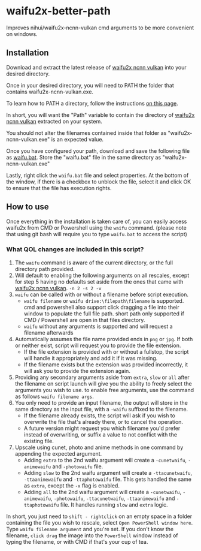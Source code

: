 # waifu2x-better-path
Improves nihui/waifu2x-ncnn-vulkan cmd arguments to be more convenient on windows.

## Installation
Download and extract the latest release of [waifu2x ncnn vulkan](https://github.com/nihui/waifu2x-ncnn-vulkan/releases) into your desired directory. 

Once in your desired directory, you will need to PATH the folder that contains waifu2x-ncnn-vulkan.exe. 

To learn how to PATH a directory, follow the instructions [on this page](https://helpdeskgeek.com/windows-10/add-windows-path-environment-variable/).

In short, you will want the "Path" variable to contain the directory of [waifu2x ncnn vulkan](https://github.com/nihui/waifu2x-ncnn-vulkan/releases) extracted on your system.

You should not alter the filenames contained inside that folder as "waifu2x-ncnn-vulkan.exe" is an expected value. 

Once you have configured your path, download and save the following file as [waifu.bat](https://raw.githubusercontent.com/seth-rah/waifu2x-better-path/master/waifu.bat). Store the "waifu.bat" file in the same directory as "waifu2x-ncnn-vulkan.exe"

Lastly, right click the `waifu.bat` file and select properties. At the bottom of the window, if there is a checkbox to unblock the file, select it and click OK to ensure that the file has execution rights.

## How to use

Once everything in the installation is taken care of, you can easily access waifu2x from CMD or Powershell using the `waifu` command. (please note that using git bash will require you to type `waifu.bat` to access the script)

### What QOL changes are included in this script?

1. The `waifu` command is aware of the current directory, or the full directory path provided.
2. Will default to enabling the following arguments on all rescales, except for step 5 having no defaults set aside from the ones that came with [waifu2x ncnn vulkan](https://github.com/nihui/waifu2x-ncnn-vulkan/releases). `-n 2 -s 2 -v`
3. `waifu` can be called with or without a filename before script execution. 
   * `waifu filename` or `waifu drive:\filepath\filename` is supported. cmd and powershell also support click dragging a file into their window to populate the full file path. short path only supported if CMD / Powershell are open in that files directory.
   * `waifu` without any arguments is supported and will request a filename afterwards
4. Automatically assumes the file name provided ends in `png` or `jpg`. If both or neither exist, script will request you to provide the file extension.
   * If the file extension is provided with or without a fullstop, the script will handle it appropriately and add it if it was missing.
   * If the filename exists but the extension was provided incorrectly, it will ask you to provide the extension again.
5. Providing any secondary arguments aside from `extra`, `slow` or `all` after the filename on script launch will give you the ability to freely select the arguments you wish to use. to enable free arguments, use the command as follows `waifu filename args`.
6. You only need to provide an input filename, the output will store in the same directory as the input file, with a `-waifu` suffixed to the filename. 
   * If the filename already exists, the script will ask if you wish to overwrite the file that's already there, or to cancel the operation.
   * A future version might request you which filename you'd prefer instead of overwriting, or suffix a value to not conflict with the existing file.
7. Upscale using cunet, photo and anime methods in one command by appending the expected argument.
   * Adding `extra` to the 2nd waifu argument will create a `-cunetwaifu`, `-animewaifu` and `-photowaifu` file.
   * Adding `slow` to the 2nd waifu argument will create a `-ttacunetwaifu`, `-ttaanimewaifu` and `-ttaphotowaifu` file. This gets handled the same as `extra`, except the `-x` flag is enabled.
   * Adding `all` to the 2nd waifu argument will create a `-cunetwaifu`, `-animewaifu`, `-photowaifu`, `-ttacunetwaifu`, `-ttaanimewaifu` and `-ttaphotowaifu` file. It handles running `slow` and `extra` logic.

In short, you just need to `shift - rightclick` on an empty space in a folder containing the file you wish to rescale, select `Open PowerShell window here`. Type `waifu filename argument` and you're set. If you don't know the filename, `click drag` the image into the `PowerShell` window instead of typing the filename, or with CMD if that's your cup of tea.
